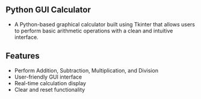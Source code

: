 ## Python GUI Calculator 
- A Python-based graphical calculator built using Tkinter that allows users to perform basic arithmetic operations with a clean and intuitive interface.

## Features
- Perform Addition, Subtraction, Multiplication, and Division
- User-friendly GUI interface
- Real-time calculation display
- Clear and reset functionality
